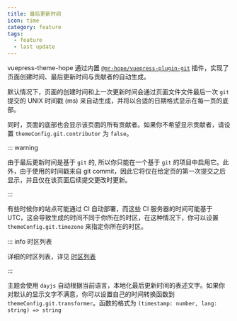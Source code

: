 ```yaml
---
title: 最后更新时间
icon: time
category: feature
tags:
  - feature
  - last update
---
```


vuepress-theme-hope 通过内置 [`@mr-hope/vuepress-plugin-git`](https://vuepress-theme-hope.github.io/git/zh/) 插件，实现了页面创建时间、最后更新时间与贡献者的自动生成。

默认情况下，页面的创建时间和上一次更新时间会通过页面文件文件最后一次 `git` 提交的 UNIX 时间戳 (ms) 来自动生成，并将以合适的日期格式显示在每一页的底部。

同时，页面的底部也会显示该页面的所有贡献者。如果你不希望显示贡献者，请设置 `themeConfig.git.contributor` 为 `false`。

<!-- more -->

::: warning

由于最后更新时间是基于 `git` 的, 所以你只能在一个基于 `git` 的项目中启用它。此外，由于使用的时间戳来自 git commit，因此它将仅在给定页的第一次提交之后显示，并且仅在该页面后续提交更改时更新。

:::

有些时候你的站点可能通过 CI 自动部署，而这些 CI 服务器的时间可能基于 UTC，这会导致生成的时间不同于你所在的时区，在这种情况下，你可以设置 `themeConfig.git.timezone` 来指定你所在的时区。

::: info 时区列表

详细的时区列表，详见 [时区列表](https://www.zeitverschiebung.net/cn/all-time-zones.html)

:::

主题会使用 `dayjs` 自动根据当前语言，本地化最后更新时间的表述文字。如果你对默认的显示文字不满意，你可以设置自己的时间转换函数到 `themeConfig.git.transformer`。函数的格式为 `(timestamp: number, lang: string) => string`
